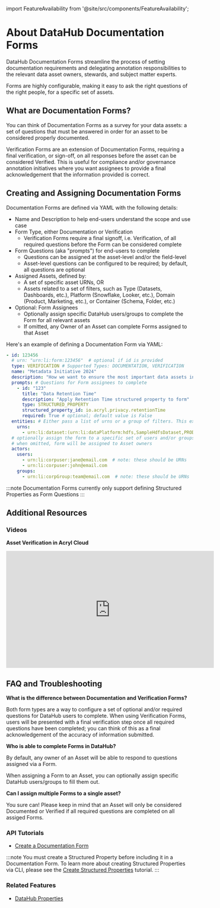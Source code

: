 import FeatureAvailability from '@site/src/components/FeatureAvailability';

# About DataHub Documentation Forms
<FeatureAvailability/>

DataHub Documentation Forms streamline the process of setting documentation requirements and delegating annotation responsibilities to the relevant data asset owners, stewards, and subject matter experts.

Forms are highly configurable, making it easy to ask the right questions of the right people, for a specific set of assets.  

## What are Documentation Forms?

You can think of Documentation Forms as a survey for your data assets: a set of questions that must be answered in order for an asset to be considered properly documented.

Verification Forms are an extension of Documentation Forms, requiring a final verification, or sign-off, on all responses before the asset can be considered Verified. This is useful for compliance and/or governance annotation initiatives where you want assignees to provide a final acknowledgement that the information provided is correct.

## Creating and Assigning Documentation Forms

Documentation Forms are defined via YAML with the following details:

- Name and Description to help end-users understand the scope and use case
- Form Type, either Documentation or Verification
	- Verification Forms require a final signoff, i.e. Verification, of all required questions before the Form can be considered complete
- Form Questions (aka "prompts") for end-users to complete
	- Questions can be assigned at the asset-level and/or the field-level
	- Asset-level questions can be configured to be required; by default, all questions are optional
- Assigned Assets, defined by:
	- A set of specific asset URNs, OR
	- Assets related to a set of filters, such as Type (Datasets, Dashboards, etc.), Platform (Snowflake, Looker, etc.), Domain (Product, Marketing, etc.), or Container (Schema, Folder, etc.)
- Optional: Form Assignees
	- Optionally assign specific DataHub users/groups to complete the Form for all relevant assets
	- If omitted, any Owner of an Asset can complete Forms assigned to that Asset

Here's an example of defining a Documentation Form via YAML:
```yaml
- id: 123456
  # urn: "urn:li:form:123456"  # optional if id is provided
  type: VERIFICATION # Supported Types: DOCUMENTATION, VERIFICATION
  name: "Metadata Initiative 2024"
  description: "How we want to ensure the most important data assets in our organization have all of the most important and expected pieces of metadata filled out"
  prompts: # Questions for Form assignees to complete
    - id: "123"
      title: "Data Retention Time"
      description: "Apply Retention Time structured property to form"
      type: STRUCTURED_PROPERTY
      structured_property_id: io.acryl.privacy.retentionTime
      required: True # optional; default value is False
  entities: # Either pass a list of urns or a group of filters. This example shows a list of urns
    urns:
      - urn:li:dataset:(urn:li:dataPlatform:hdfs,SampleHdfsDataset,PROD)
  # optionally assign the form to a specific set of users and/or groups
  # when omitted, form will be assigned to Asset owners
  actors: 
    users:
      - urn:li:corpuser:jane@email.com  # note: these should be URNs
      - urn:li:corpuser:john@email.com
    groups:
      - urn:li:corpGroup:team@email.com  # note: these should be URNs

```

:::note
Documentation Forms currently only support defining Structured Properties as Form Questions
:::

<!-- ## Completing Documentation Forms -->

<!-- Plain-language instructions of how to use the feature

Provide a step-by-step guide to use feature, including relevant screenshots and/or GIFs

* Where/how do you access it?
* What best practices exist?
* What are common code snippets?
 -->

## Additional Resources

### Videos

**Asset Verification in Acryl Cloud**

<p align="center">
	<iframe width="560" height="315" src="https://www.loom.com/embed/dd834d3cb8f041fca001cea19b2b4071?sid=7073dcd4-407c-41ec-b41d-c99f26dd6a2f" frameborder="0" allow="accelerometer; autoplay; clipboard-write; encrypted-media; gyroscope; picture-in-picture" allowfullscreen></iframe>
</p> 

## FAQ and Troubleshooting

**What is the difference between Documentation and Verification Forms?**

Both form types are a way to configure a set of optional and/or required questions for DataHub users to complete. When using Verification Forms, users will be presented with a final verification step once all required questions have been completed; you can think of this as a final acknowledgement of the accuracy of information submitted.

**Who is able to complete Forms in DataHub?**

By default, any owner of an Asset will be able to respond to questions assigned via a Form.

When assigning a Form to an Asset, you can optionally assign specific DataHub users/groups to fill them out.

**Can I assign multiple Forms to a single asset?**

You sure can! Please keep in mind that an Asset will only be considered Documented or Verified if all required questions are completed on all assiged Forms.

### API Tutorials

- [Create a Documentation Form](../../../docs/api/tutorials/forms.md)

:::note
You must create a Structured Property before including it in a Documentation Form.
To learn more about creating Structured Properties via CLI, please see the [Create Structured Properties](/docs/api/tutorials/structured-properties.md) tutorial.
:::

### Related Features

- [DataHub Properties](/docs/features/feature-guides/properties.md)